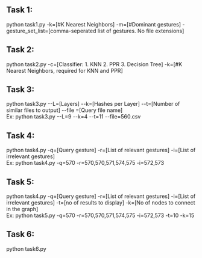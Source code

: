 ## Task 1:
python task1.py -k=[#K Nearest Neighbors] -m=[#Dominant gestures] -gesture_set_list=[comma-seperated list of gestures. No file extensions]

## Task 2:
python task2.py -c=[Classifier: 1. KNN 2. PPR 3. Decision Tree] -k=[#K Nearest Neighbors, required for KNN and PPR]

## Task 3:
python task3.py --L=[Layers] --k=[Hashes per Layer] --t=[Number of similar files to output] --file =[Query file name]  
Ex: python task3.py --L=9 --k=4 --t=11 --file=560.csv

## Task 4:
python task4.py -q=[Query gesture] -r=[List of relevant gestures] -i=[List of irrelevant gestures]  
Ex: python task4.py -q=570 -r=570,570,571,574,575 -i=572,573

## Task 5:
python task4.py -q=[Query gesture] -r=[List of relevant gestures] -i=[List of irrelevant gestures]  -t=[no of results to display] -k=[No of nodes to connect in the graph]  
Ex: python task5.py -q=570 -r=570,570,571,574,575 -i=572,573 -t=10 -k=15

## Task 6:
python task6.py